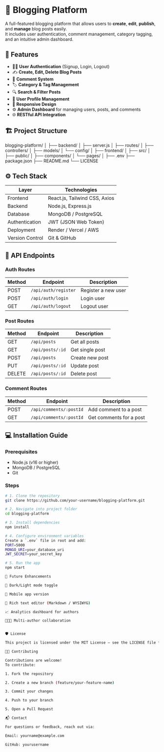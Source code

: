 # 📝 Blogging Platform

A full-featured blogging platform that allows users to **create**, **edit**, **publish**, and **manage** blog posts easily.  
It includes user authentication, comment management, category tagging, and an intuitive admin dashboard.  


## 🚀 Features

- 🧑‍💻 **User Authentication** (Signup, Login, Logout)
- ✍️ **Create, Edit, Delete Blog Posts**
- 💬 **Comment System**
- 🏷️ **Category & Tag Management**
- 🔍 **Search & Filter Posts**
- 👤 **User Profile Management**
- 📰 **Responsive Design**
- ⚙️ **Admin Dashboard** for managing users, posts, and comments
- 🌐 **RESTful API Integration**


## 🏗️ Project Structure

blogging-platform/ │ ├── backend/ │   ├── server.js │   ├── routes/ │   ├── controllers/ │   ├── models/ │   └── config/ │ ├── frontend/ │   ├── src/ │   ├── public/ │   ├── components/ │   └── pages/ │ ├── .env ├── package.json ├── README.md └── LICENSE

## ⚙️ Tech Stack

| Layer | Technologies |
|-------|---------------|
| Frontend | React.js, Tailwind CSS, Axios |
| Backend | Node.js, Express.js |
| Database | MongoDB / PostgreSQL |
| Authentication | JWT (JSON Web Token) |
| Deployment | Render / Vercel / AWS |
| Version Control | Git & GitHub |

## 🧩 API Endpoints

### **Auth Routes**
| Method | Endpoint | Description |
|--------|-----------|-------------|
| POST | `/api/auth/register` | Register a new user |
| POST | `/api/auth/login` | Login user |
| GET | `/api/auth/logout` | Logout user |

### **Post Routes**
| Method | Endpoint | Description |
|--------|-----------|-------------|
| GET | `/api/posts` | Get all posts |
| GET | `/api/posts/:id` | Get single post |
| POST | `/api/posts` | Create new post |
| PUT | `/api/posts/:id` | Update post |
| DELETE | `/api/posts/:id` | Delete post |

### **Comment Routes**
| Method | Endpoint | Description |
|--------|-----------|-------------|
| POST | `/api/comments/:postId` | Add comment to a post |
| GET | `/api/comments/:postId` | Get comments for a post |

## 💻 Installation Guide

### Prerequisites
- Node.js (v16 or higher)
- MongoDB / PostgreSQL
- Git

### Steps
```bash
# 1. Clone the repository
git clone https://github.com/your-username/blogging-platform.git

# 2. Navigate into project folder
cd blogging-platform

# 3. Install dependencies
npm install

# 4. Configure environment variables
Create a `.env` file in root and add:
PORT=5000  
MONGO_URI=your_database_uri  
JWT_SECRET=your_secret_key  

# 5. Run the app
npm start

🧠 Future Enhancements

🌙 Dark/Light mode toggle

📱 Mobile app version

🧵 Rich text editor (Markdown / WYSIWYG)

📈 Analytics dashboard for authors

🧑‍🤝‍🧑 Multi-author collaboration


🛡️ License

This project is licensed under the MIT License — see the LICENSE file for details.

👨‍💻 Contributing

Contributions are welcome!
To contribute:

1. Fork the repository

2. Create a new branch (feature/your-feature-name)

3. Commit your changes

4. Push to your branch

5. Open a Pull Request

📬 Contact

For questions or feedback, reach out via:

Email: yourname@example.com

GitHub: yourusername
